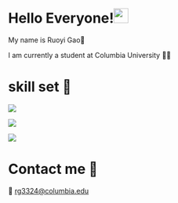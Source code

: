 

# Hello Everyone!<img src="https://raw.githubusercontent.com/MartinHeinz/MartinHeinz/master/wave.gif" width="30px">
My name is Ruoyi Gao👼

I am currently a student at Columbia University 👩‍🎓

# skill set 📖
![](https://img.shields.io/badge/<Python>-<Intermediate>-informational?style=flat&logo=<LOGO_NAME>&logoColor=white&color=2bbc8a)

![](https://img.shields.io/badge/<Excel>-<Advanced>-informational?style=flat&logo=<LOGO_NAME>&logoColor=white&color=2bbc8a)

![](https://img.shields.io/badge/<Tableau>-<Intermediate>-informational?style=flat&logo=<LOGO_NAME>&logoColor=white&color=2bbc8a)

# Contact me 📮
📧 rg3324@columbia.edu
